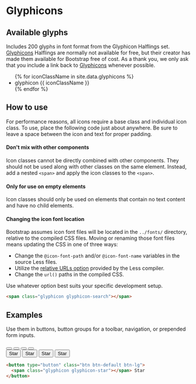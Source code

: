 <h1 id="glyphicons" class="page-header">Glyphicons</h1>

<h2 id="glyphicons-glyphs">Available glyphs</h2>

<p>Includes 200 glyphs in font format from the Glyphicon Halflings set. <a href="http://glyphicons.com/">Glyphicons</a> Halflings are normally not available for free, but their creator has made them available for Bootstrap free of cost. As a thank you, we only ask that you include a link back to <a href="http://glyphicons.com/">Glyphicons</a> whenever possible.</p>
<div class="bs-glyphicons">
  <ul class="bs-glyphicons-list">
    {% for iconClassName in site.data.glyphicons %}
      <li>
        <span class="glyphicon {{ iconClassName }}"></span>
        <span class="glyphicon-class">glyphicon {{ iconClassName }}</span>
      </li>
    {% endfor %}
  </ul>
</div>


<h2 id="glyphicons-how-to-use">How to use</h2>

<p>For performance reasons, all icons require a base class and individual icon class. To use, place the following code just about anywhere. Be sure to leave a space between the icon and text for proper padding.</p>

<div class="bs-callout bs-callout-danger">
  <h4>Don't mix with other components</h4>
  <p>Icon classes cannot be directly combined with other components. They should not be used along with other classes on the same element. Instead, add a nested <code>&lt;span&gt;</code> and apply the icon classes to the <code>&lt;span&gt;</code>.</p>
</div>

<div class="bs-callout bs-callout-danger">
  <h4>Only for use on empty elements</h4>
  <p>Icon classes should only be used on elements that contain no text content and have no child elements.</p>
</div>

<div class="bs-callout bs-callout-info">
  <h4>Changing the icon font location</h4>
  <p>Bootstrap assumes icon font files will be located in the <code>../fonts/</code> directory, relative to the compiled CSS files. Moving or renaming those font files means updating the CSS in one of three ways:</p>
  <ul>
    <li>Change the <code>@icon-font-path</code> and/or <code>@icon-font-name</code> variables in the source Less files.</li>
    <li>Utilize the <a href="http://lesscss.org/usage/#command-line-usage-relative-urls">relative URLs option</a> provided by the Less compiler.</li>
    <li>Change the <code>url()</code> paths in the compiled CSS.</li>
  </ul>
  <p>Use whatever option best suits your specific development setup.</p>
</div>

```html
<span class="glyphicon glyphicon-search"></span>
```


<h2 id="glyphicons-examples">Examples</h2>

<p>Use them in buttons, button groups for a toolbar, navigation, or prepended form inputs.</p>

<div class="bs-example">
  <div class="btn-toolbar" role="toolbar">
    <div class="btn-group">
      <button type="button" class="btn btn-default"><span class="glyphicon glyphicon-align-left"></span></button>
      <button type="button" class="btn btn-default"><span class="glyphicon glyphicon-align-center"></span></button>
      <button type="button" class="btn btn-default"><span class="glyphicon glyphicon-align-right"></span></button>
      <button type="button" class="btn btn-default"><span class="glyphicon glyphicon-align-justify"></span></button>
    </div>
  </div>
  <div class="btn-toolbar" role="toolbar">
    <button type="button" class="btn btn-default btn-lg"><span class="glyphicon glyphicon-star"></span> Star</button>
    <button type="button" class="btn btn-default"><span class="glyphicon glyphicon-star"></span> Star</button>
    <button type="button" class="btn btn-default btn-sm"><span class="glyphicon glyphicon-star"></span> Star</button>
    <button type="button" class="btn btn-default btn-xs"><span class="glyphicon glyphicon-star"></span> Star</button>
  </div>
</div>

```html
<button type="button" class="btn btn-default btn-lg">
  <span class="glyphicon glyphicon-star"></span> Star
</button>
```

